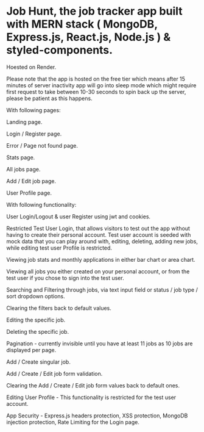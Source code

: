 # Job Hunt, the job tracker app built with MERN stack ( MongoDB, Express.js, React.js, Node.js ) & styled-components.

Hoested on Render.

Please note that the app is hosted on the free tier which means after 15 minutes of server inactivity app will go into sleep mode which might require first request to take between 10-30 seconds to spin back up the server, please be patient as this happens.

With following pages:

Landing page.

Login / Register page.

Error / Page not found page.

Stats page.

All jobs page.

Add / Edit job page.

User Profile page.


With following functionality:

User Login/Logout & user Register using jwt and cookies.

Restricted Test User Login, that allows visitors to test out the app without having to create their personal account.
Test user account is seeded with mock data that you can play around with, editing, deleting, adding new jobs, while editing test user Profile is restricted.

Viewing job stats and monthly applications in either bar chart or area chart.

Viewing all jobs you either created on your personal account, or from the test user if you chose to sign into the test user.

Searching and Filtering through jobs, via text input field or status / job type / sort dropdown options.

Clearing the filters back to default values.

Editing the specific job.

Deleting the specific job.

Pagination - currently invisible until you have at least 11 jobs as 10 jobs are displayed per page.

Add / Create singular job.

Add / Create / Edit job form validation.

Clearing the Add / Create / Edit job form values back to default ones.

Editing User Profile - This functionality is restricted for the test user account.

App Security - Express.js headers protection, XSS protection, MongoDB injection protection, Rate Limiting for the Login page.











